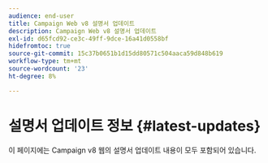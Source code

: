 ```yaml
---
audience: end-user
title: Campaign Web v8 설명서 업데이트
description: Campaign Web v8 설명서 업데이트
exl-id: d65fcd92-ce3c-49ff-9dce-16a41d0558bf
hidefromtoc: true
source-git-commit: 15c37b0651b1d15dd80571c504aaca59d848b619
workflow-type: tm+mt
source-wordcount: '23'
ht-degree: 8%

---
```


# 설명서 업데이트 정보 {#latest-updates}

이 페이지에는 Campaign v8 웹의 설명서 업데이트 내용이 모두 포함되어 있습니다.
